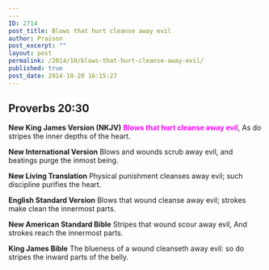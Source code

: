 ```yaml
---
---
ID: 2714
post_title: Blows that hurt cleanse away evil
author: Praison
post_excerpt: ""
layout: post
permalink: /2014/10/blows-that-hurt-cleanse-away-evil/
published: true
post_date: 2014-10-20 16:15:27
---
```

<h2><strong>Proverbs 20:30</strong></h2>
<strong>New King James Version (NKJV)</strong>
<span style="color: #ff00ff;"><strong>Blows that hurt cleanse away evil</strong></span>,
As do stripes the inner depths of the heart.

<strong>New International Version</strong>
Blows and wounds scrub away evil, and beatings purge the inmost being.

<strong>New Living Translation</strong>
Physical punishment cleanses away evil; such discipline purifies the heart.

<strong>English Standard Version</strong>
Blows that wound cleanse away evil; strokes make clean the innermost parts.

<strong>New American Standard Bible</strong>
Stripes that wound scour away evil, And strokes reach the innermost parts.

<strong>King James Bible</strong>
The blueness of a wound cleanseth away evil: so do stripes the inward parts of the belly.
